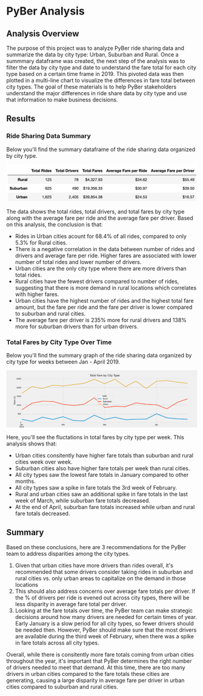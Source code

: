 # PyBer Analysis

## Analysis Overview
The purpose of this project was to analyze PyBer ride sharing data and summarize the data by city type: Urban, Suburban and Rural. Once a summmary dataframe was created, the next step of the analysis was to filter the data by city type and date to understand the fare total for each city type based on a certain time frame in 2019. This pivoted data was then plotted in a multi-line chart to visualize the differences in fare total between city types. The goal of these materials is to help PyBer stakeholders understand the major differences in ride share data by city type and use that information to make business decisions.

## Results

### Ride Sharing Data Summary
Below you'll find the summary dataframe of the ride sharing data organized by city type.

![PyBer_Summary_2](Analysis/PyBer_Summary_2.png)

The data shows the total rides, total drivers, and total fares by city type along with the average fare per ride and the average fare per driver. Based on this analysis, the conclusion is that:
- Rides in Urban cities acount for 68.4% of all rides, compared to only 5.3% for Rural cities.
- There is a negative correlation in the data between number of rides and drivers and average fare per ride. Higher fares are associated with lower number of total rides and lower number of drivers.
- Urban cities are the only city type where there are more drivers than total rides. 
- Rural cities have the fewest drivers compared to number of rides, suggesting that there is more demand in rural locations which correlates with higher fares.
- Urban cities have the highest number of rides and the highest total fare amount, but the fare per ride and the fare per driver is lower compared to suburban and rural cities.
- The average fare per driver is 235% more for rural drivers and 138% more for suburban drivers than for urban drivers.

### Total Fares by City Type Over Time
Below you'll find the summary graph of the ride sharing data organized by city type for weeks between Jan - April 2019.

![PyBer_fare_summary](Analysis/PyBer_fare_summary.png)

Here, you'll see the fluctations in total fares by city type per week. This analysis shows that:
- Urban cities consitently have higher fare totals than suburban and rural cities week over week.
- Suburban cities also have higher fare totals per week than rural cities.
- All city types saw the lowest fare totals in January compared to other months.
- All city types saw a spike in fare totals the 3rd week of February.
- Rural and urban cities saw an additional spike in fare totals in the last week of March, while suburban fare totals decreased. 
- At the end of April, suburban fare totals increased while urban and rural fare totals decreased.

## Summary
Based on these conclusions, here are 3 recommendations for the PyBer team to address disparities among the city types.
1. Given that urban cities have more drivers than rides overall, it's recommended that some drivers consider taking rides in suburban and rural cities vs. only urban areas to capitalize on the demand in those locations
2. This should also address concerns over average fare totals per driver. If the % of drivers per ride is evened out across city types, there will be less disparity in average fare total per driver. 
3. Looking at the fare totals over time, the PyBer team can make strategic decisions around how many drivers are needed for certain times of year. Early January is a slow period for all city types, so fewer drivers should be needed then. However, PyBer should make sure that the most drivers are available during the third week of February, when there was a spike in fare totals across all city types.

Overall, while there is consitently more fare totals coming from urban cities throughout the year, it's important that PyBer determines the right number of drivers needed to meet that demand. At this time, there are too many drivers in urban cities compared to the fare totals these cities are generating, causing a large disparity in average fare per driver in urban cities compared to suburban and rural cities.
